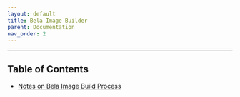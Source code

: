 ```yaml
---
layout: default
title: Bela Image Builder
parent: Documentation
nav_order: 2
---
```

---------------------------------------------------------------------------------------------------
## Table of Contents

- [Notes on Bela Image Build Process]() 


